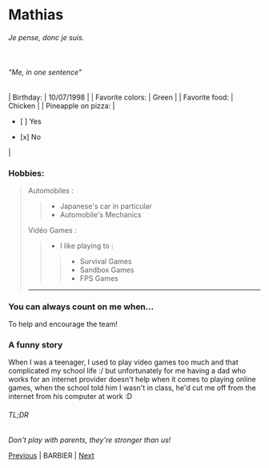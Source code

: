 # Mathias
###### *Je pense, donc je suis.*

<a href="https://zupimages.net/viewer.php?id=23/34/tuoi.jpeg"><img src="https://zupimages.net/up/23/34/tuoi.jpeg" alt="" /></a>

###### "Me, in one sentence"
| Birthday: | 10/07/1998 |
| Favorite colors: | Green |
| Favorite food: | Chicken |
| Pineapple on pizza: | <ul><li>[ ] Yes</li></ul><ul><li>[x] No </li></ul> |

### Hobbies:
> Automobiles :
>> - Japanese's car in particular
>> - Automobile's Mechanics  
>
> Vidéo Games : 
>> - I like playing to :
>>> - Survival Games 
>>> - Sandbox Games
>>> - FPS Games
>
> ---
### You can always count on me when...
To help and encourage the team!

### A funny story
When I was a teenager, I used to play video games too much and that complicated my school life :/ but unfortunately for me having a dad who works for an internet provider doesn't help when it comes to playing online games, when the school told him I wasn't in class, he'd cut me off from the internet from his computer at work :D

###### TL;DR
*Don't play with parents, they're stronger than us!*

<a href="https://github.com/Taweria/markdown-challenge">Previous</a> 
| BARBIER |
<a href="https://github.com/lbeauloi/markdown-challenge">Next</a>

